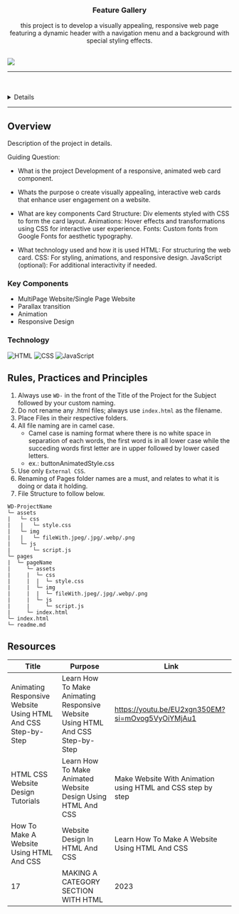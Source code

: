 <a name="readme-top">

<br/>

<br />
<div align="center">
<!-- TODO: Change Title to the name of the title of your Project -->
  <h3 align="center">Feature Gallery</h3>
</div>
<!-- TODO: Make a short description -->
<div align="center">
  this project is to develop a visually appealing, responsive web page featuring a dynamic header with a navigation menu and a background with special styling effects.
</div>

<br />

<!-- TODO: Change the zyx-0314 into your github username  -->
<!-- TODO: Change the WD-Template-Project into the same name of your folder -->
![](https://visit-counter.vercel.app/counter.png?page=Jericho05-0314/wd-s4)

---

<br />
<br />

<!-- TODO: If you want to add more layers for your readme -->
<details>
  <summary>Table of Contents</summary>
  <ol>
    <li>
      <a href="#overview">Overview</a>
      <ol>
        <li>
          <a href="#key-components">Key Components</a>
        </li>
        <li>
          <a href="#technology">Technology</a>
        </li>
      </ol>
    </li>
    <li>
      <a href="#rule,-practices-and-principles">Rules, Practices and Principles</a>
    </li>
    <li>
      <a href="#resources">Resources</a>
    </li>
  </ol>
</details>

---

## Overview

<!-- TODO: To be changed -->
<!-- The following are just sample -->
Description of the project in details.

Guiding Question:
- What is the project
Development of a responsive, animated web card component.

- Whats the purpose
o create visually appealing, interactive web cards that enhance user engagement on a website.

- What are key components
Card Structure: Div elements styled with CSS to form the card layout.
Animations: Hover effects and transformations using CSS for interactive user experience.
Fonts: Custom fonts from Google Fonts for aesthetic typography.

- What technology used and how it is used
HTML: For structuring the web card.
CSS: For styling, animations, and responsive design.
JavaScript (optional): For additional interactivity if needed.

### Key Components
<!-- TODO: List of Key Components -->
<!-- The following are just sample -->
- MultiPage Website/Single Page Website
- Parallax transition
- Animation
- Responsive Design

### Technology
<!-- TODO: List of Technology Used -->
![HTML](https://img.shields.io/badge/HTML-E34F26?style=for-the-badge&logo=html5&logoColor=white)
![CSS](https://img.shields.io/badge/CSS-1572B6?style=for-the-badge&logo=css3&logoColor=white)
![JavaScript](https://img.shields.io/badge/JavaScript-F7DF1E?style=for-the-badge&logo=javascript&logoColor=white)

## Rules, Practices and Principles
1. Always use `WD-` in the front of the Title of the Project for the Subject followed by your custom naming.
2. Do not rename any .html files; always use `index.html` as the filename.
3. Place Files in their respective folders.
4. All file naming are in camel case.
   - Camel case is naming format where there is no white space in separation of each words, the first word is in all lower case while the succeding words first letter are in upper followed by lower cased letters.
   - ex.: buttonAnimatedStyle.css
5. Use only `External CSS`.
6. Renaming of Pages folder names are a must, and relates to what it is doing or data it holding.
7. File Structure to follow below.

```
WD-ProjectName
└─ assets
|   └─ css
|   |   └─ style.css
|   └─ img
|   |   └─ fileWith.jpeg/.jpg/.webp/.png
|   └─ js
|       └─ script.js
└─ pages
|  └─ pageName
|     └─ assets
|     |  └─ css
|     |  |  └─ style.css
|     |  └─ img
|     |  |  └─ fileWith.jpeg/.jpg/.webp/.png
|     |  └─ js
|     |     └─ script.js
|     └─ index.html
└─ index.html
└─ readme.md
```

## Resources

<!-- TODO: Add References -->
| Title | Purpose | Link |
|-|-|-|
| Animating Responsive Website Using HTML And CSS Step-by-Step | Learn How To Make Animating Responsive Website Using HTML And CSS Step-by-Step | https://youtu.be/EU2xgn350EM?si=mOvog5VyOiYMjAu1 |
| HTML CSS Website Design Tutorials | Learn How To Make Animated Website Design Using HTML And CSS | Make Website With Animation using HTML and CSS step by step | (https://youtu.be/yU_JgeAIRko?si=uW9ulJyN3ojSqvWW) |
| How To Make A Website Using HTML And CSS | Website Design In HTML And CSS | Learn How To Make A Website Using HTML And CSS | Latest Website UI Design With HTML And CSS | Website Design Tutorial | (https://youtu.be/-2LtZRi6Q0s?si=ywH-g26OqjFXjkgn) |
| 17 | MAKING A CATEGORY SECTION WITH HTML | 2023 | Learn HTML and CSS Full Course for Beginners| In this video we will create a category section together on our website! 🙂 A category section is a great way to lead users to your products, services, or the information you want them to find. | https://youtu.be/PFwQWUAd3Rc?si=I9Dsy3w4lg4t_M_G |

